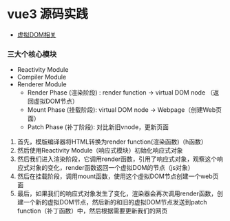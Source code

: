 # vue3 源码实践

* [虚拟DOM相关](./vdom/README.md)

### 三大个核心模块

- Reactivity Module
- Compiler Module
- Renderer Module
    - Render Phase (渲染阶段) : render function → virtual DOM node （返回虚拟DOM节点）
    - Mount Phase (挂载阶段): virtual DOM node → Webpage（创建Web页面）
    - Patch Phase (补丁阶段): 对比新旧vnode，更新页面
1. 首先，模版编译器将HTML转换为render function(渲染函数)（h函数）
2. 然后使用Reactivity Module（响应式模块）初始化响应式对象
3. 然后我们进入渲染阶段，它调用render函数，引用了响应式对象，观察这个响应式对象的变化，render函数返回一个虚拟DOM的节点（js对象）
4. 然后在挂载阶段，调用mount函数，使用这个虚拟DOM节点创建一个web页面
5. 最后，如果我们的响应式对象发生了变化，渲染器会再次调用render函数，创建一个新的虚拟DOM节点，然后新的和旧的虚拟DOM节点发送到patch function（补丁函数）中，然后根据需要更新我们的网页
